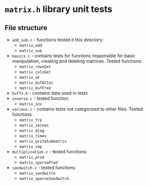 # `matrix.h` library unit tests

## File structure

- `add_sub.c` - functions tested it this directory:
    - `matrix_add`
    - `matrix_sub`
- `basics.c` - contains tests for functions responsible for basic manipulation, creating and deleting matrices. Tested functions:
    - `matrix_rowsGet`
    - `matrix_colsGet`
    - `matrix_at`
    - `matrix_bufAlloc`
    - `matrix_bufFree`
- `buffs.h` - contains data used in tests
- `inverse.c` - tested function:
    - `matrix_inv`
- `various.c` - contains tests not categorized to other files. Tested functions:
    - `matrix_trp`
    - `matrix_zeroes`
    - `matrix_diag`
    - `matrix_times`
    - `matrix_writeSubmatrix`
    - `matrix_cmp`
- `multiplication.c` - tested functions:
    - `matrix_prod`
    - `matrix_sparseProd`
- `sandwitch.c` - tested functions:
    - `matrix_sandwitch`
    - `matrix_sparseSandwitch`
